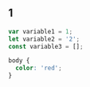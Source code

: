 ## 1

```javascript
var variable1 = 1;
let variable2 = '2';
const variable3 = [];
```

```css
body {
  color: 'red';
}
```
